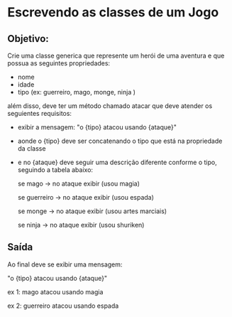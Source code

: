 # Escrevendo as classes de um Jogo

## Objetivo:

Crie uma classe generica que represente um herói de uma aventura e que possua as seguintes propriedades:

- nome
- idade
- tipo (ex: guerreiro, mago, monge, ninja )

além disso, deve ter um método chamado atacar que deve atender os seguientes requisitos:

- exibir a mensagem: "o {tipo} atacou usando {ataque}"
- aonde o {tipo} deve ser concatenando o tipo que está na propriedade da classe
- e no {ataque} deve seguir uma descrição diferente conforme o tipo, seguindo a tabela abaixo:

    se mago -> no ataque exibir (usou magia)

    se guerreiro -> no ataque exibir (usou espada)

    se monge -> no ataque exibir (usou artes marciais)

    se ninja -> no ataque exibir (usou shuriken)

## Saída

Ao final deve se exibir uma mensagem:

"o {tipo} atacou usando {ataque}"

  ex 1: mago atacou usando magia

  ex 2: guerreiro atacou usando espada